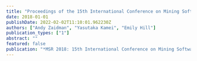 ```yaml
---
title: "Proceedings of the 15th International Conference on Mining Software Repositories MSR 2018"
date: 2018-01-01
publishDate: 2022-02-02T11:10:01.962230Z
authors: ["Andy Zaidman", "Yasutaka Kamei", "Emily Hill"]
publication_types: ["1"]
abstract: ""
featured: false
publication: "*MSR 2018: 15th International Conference on Mining Software Repositories*"
---
```


